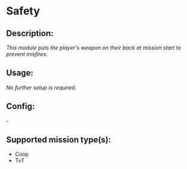 # Safety
## Description:
_This module puts the player's weapon on their back at mission start to prevent misfires._

## Usage:
_No further setup is required._

## Config:
\-

## Supported mission type(s):
 - Coop
 - TvT
